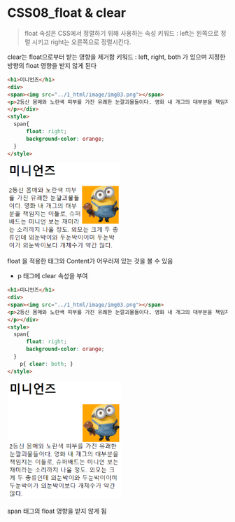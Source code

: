 # CSS08_float & clear

> float 속성은 CSS에서 정렬하기 위해 사용하는 속성
키워드 : left는 왼쪽으로 정렬 시키고 right는 오른쪽으로 정렬시킨다.

clear는 float으로부터 받는 영향을 제거함
키워드 : left, right, both 가 있으며 지정한 방향의 float 영향을 받지 않게 된다
> 

```html
<h1>미니언즈</h1>
<div>
<span><img src="../1_html/image/img03.png"></span>
<p>2등신 몸매와 노란색 피부를 가진 유쾌한 눈깔괴물들이다. 영화 내 개그의 대부분을 책임지는 이들로, 슈퍼배드는 미니언 보는 재미라는 소리까지 나올 정도. 외모는 크게 두 종류인데 외눈박이와 두눈박이이며 두눈박이가 외눈박이보다 개체수가 약간 많다.
</p></div>
<style>
  span{
      float: right;
      background-color: orange;
  }
</style>
```

<img src=".\image\08Untitled.png" alt="08Untitled" style="zoom:67%;" />

float 을 적용한 태그와 Content가 어우러져 있는 것을 볼 수 있음

- p 태그에 clear 속성을 부여

```html
<h1>미니언즈</h1>
<div>
<span><img src="../1_html/image/img03.png"></span>
<p>2등신 몸매와 노란색 피부를 가진 유쾌한 눈깔괴물들이다. 영화 내 개그의 대부분을 책임지는 이들로, 슈퍼배드는 미니언 보는 재미라는 소리까지 나올 정도. 외모는 크게 두 종류인데 외눈박이와 두눈박이이며 두눈박이가 외눈박이보다 개체수가 약간 많다.
</p></div>
<style>
  span{
      float: right;
      background-color: orange;
  }
	p{ clear: both; }
</style>
```

<img src=".\image\08Untitled 1.png" alt="08Untitled 1" style="zoom:67%;" />

span 태그의 float 영향을 받지 않게 됨